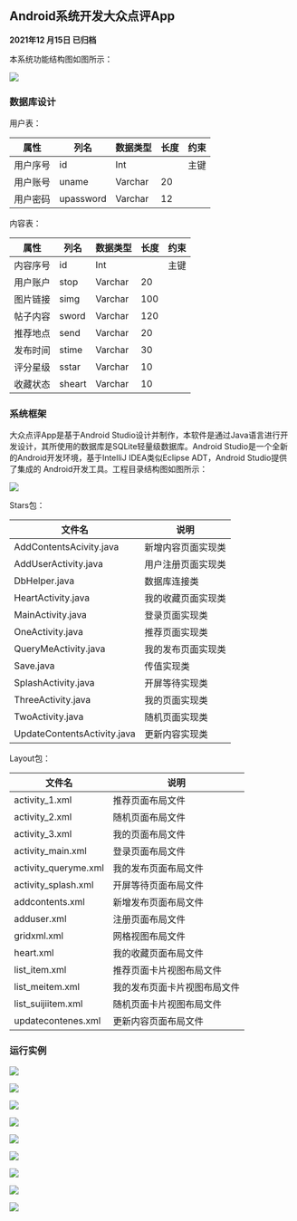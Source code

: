 ## Android系统开发大众点评App

**2021年12 月15日 已归档** 



本系统功能结构图如图所示：

![](https://s2.loli.net/2022/09/29/cF8txlA9kNXK12T.png)



### 数据库设计

用户表：

| 属性     | 列名      | 数据类型 | 长度 | 约束 |
|----------|-----------|----------|------|------|
| 用户序号 | id        | Int      |      | 主键 |
| 用户账号 | uname     | Varchar  | 20   |      |
| 用户密码 | upassword | Varchar  | 12   |      |



内容表：

| 属性     | 列名   | 数据类型 | 长度 | 约束 |
|----------|--------|----------|------|------|
| 内容序号 | id     | Int      |      | 主键 |
| 用户账户 | stop   | Varchar  | 20   |      |
| 图片链接 | simg   | Varchar  | 100  |      |
| 帖子内容 | sword  | Varchar  | 120  |      |
| 推荐地点 | send   | Varchar  | 20   |      |
| 发布时间 | stime  | Varchar  | 30   |      |
| 评分星级 | sstar  | Varchar  | 10   |      |
| 收藏状态 | sheart | Varchar  | 10   |      |



### 系统框架

大众点评App是基于Android Studio设计并制作，本软件是通过Java语言进行开发设计，其所使用的数据库是SQLite轻量级数据库。Android Studio是一个全新的Android开发环境，基于IntelliJ IDEA类似Eclipse ADT，Android Studio提供了集成的 Android开发工具。工程目录结构图如图所示：

![](https://s2.loli.net/2022/09/29/Us1RkElI5S2dXzx.png)



Stars包：

| 文件名                  | 说明               |
|-------------------------|--------------------|
| AddContentsAcivity.java | 新增内容页面实现类 |
| AddUserActivity.java    | 用户注册页面实现类 |
| DbHelper.java           | 数据库连接类       |
| HeartActivity.java      | 我的收藏页面实现类 |
| MainActivity.java           | 登录页面实现类     |
| OneActivity.java            | 推荐页面实现类     |
| QueryMeActivity.java        | 我的发布页面实现类 |
| Save.java                   | 传值实现类         |
| SplashActivity.java         | 开屏等待实现类     |
| ThreeActivity.java          | 我的页面实现类     |
| TwoActivity.java            | 随机页面实现类     |
| UpdateContentsActivity.java | 更新内容实现类     |



Layout包：

| 文件名               | 说明                         |
|----------------------|------------------------------|
| activity_1.xml       | 推荐页面布局文件             |
| activity_2.xml       | 随机页面布局文件             |
| activity_3.xml       | 我的页面布局文件             |
| activity_main.xml    | 登录页面布局文件             |
| activity_queryme.xml | 我的发布页面布局文件         |
| activity_splash.xml  | 开屏等待页面布局文件         |
| addcontents.xml      | 新增发布页面布局文件         |
| adduser.xml          | 注册页面布局文件             |
| gridxml.xml          | 网格视图布局文件             |
| heart.xml            | 我的收藏页面布局文件         |
| list_item.xml        | 推荐页面卡片视图布局文件     |
| list_meitem.xml      | 我的发布页面卡片视图布局文件 |
| list_suijiitem.xml   | 随机页面卡片视图布局文件     |
| updatecontenes.xml   | 更新内容页面布局文件         |



### 运行实例

![](https://s2.loli.net/2022/09/29/bWvqsm1ER9nSINj.png)

![](https://s2.loli.net/2022/09/29/MtO7RU4XBqwlQfF.png)

![](https://s2.loli.net/2022/09/29/4U5DMsbex2YznJF.png)

![](https://s2.loli.net/2022/09/29/BIM4CHNus3TALly.png)

![](https://s2.loli.net/2022/09/29/MSEpOHzGI3u4bil.png)

![](https://s2.loli.net/2022/09/29/Ih32HVZenrlQzpX.png)

![](https://s2.loli.net/2022/09/29/j6u3IhSJaENtU1f.png)

![](https://s2.loli.net/2022/09/29/HcPIfrV4Gvbga6T.png)

![](https://s2.loli.net/2022/09/29/hjN5ugBxnWkcQ6d.png)

